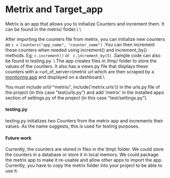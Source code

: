 # Metrix and Target_app
#### 
Metrix is an app that allows you to initialize Counters and increment them. It can be found in the metrix/ folder.\\ \\

After importing the counters file from metrix, you can initialize new counters as `c = Counters("app_name", "counter_name")` .You can then increment these counters when needed using increment() and increment_by() methods. Eg; `c.increment()` or ` c.increment_by(5)` .Sample code can also be found in testing.py. \\
The app creates files in /tmp/ folder to store the values of the counters.
It also has a views.py file that displays these counters with a <url_of_server>\metrix url which are then scraped by a [monitoring app](https://github.com/aartibagul/monitoring_app) and displayed on a dashboard.\\

You must include  url(r'^metrix/', include('metrix.urls')) in the urls.py file of the project (in this case "test/urls.py") and add 'metrix' in the installed apps section of settings.py of the project (in this case "test/settings.py").

#### testing.py
testing.py initializes two Counters from the metrix app and increments their values. As the name suggests, this is used for testing purposes.


#### Future work
Currently, the counters are stored in files in the \tmp\ folder. We could store the counters in a database or store it in local memory. 
We could package the metrix app to make it re-usable and allow other apps to import the app. Currently, you have to copy the metrix folder into your project to be able to use it.
